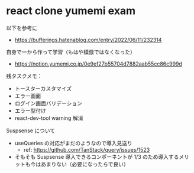 # react clone yumemi exam

以下を参考に

- https://bufferings.hatenablog.com/entry/2022/06/11/232314

自身で一から作って学習（もはや模倣ではなくなった）

- https://notion.yumemi.co.jp/0e9ef27b55704d7882aab55cc86c999d

残タスクメモ：

- トースターカスタマイズ
- エラー画面
- ログイン画面バリデーション
- エラー型付け
- react-dev-tool warning 解消

Suspsense について

- useQueries の対応がまだのようなので導入見送り
  - ref: https://github.com/TanStack/query/issues/1523
- そもそも Suspsense 導入できるコンポーネントが 1/3 のため導入するメリットも今はあまりない（必要になったらで良い）
